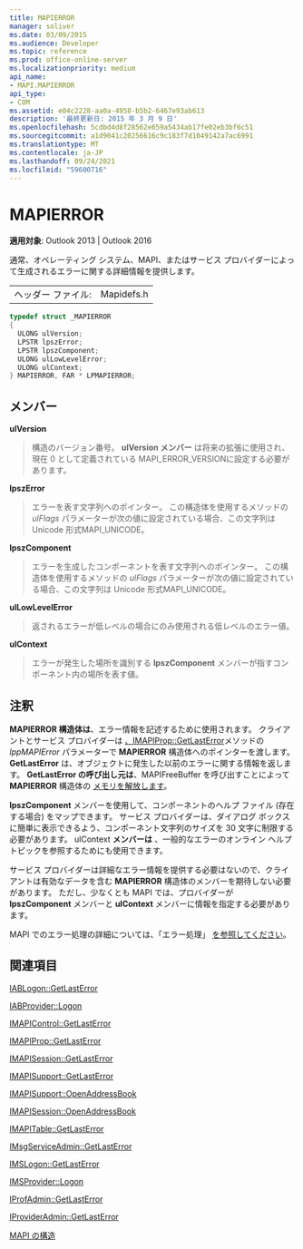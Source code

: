 ```yaml
---
title: MAPIERROR
manager: soliver
ms.date: 03/09/2015
ms.audience: Developer
ms.topic: reference
ms.prod: office-online-server
ms.localizationpriority: medium
api_name:
- MAPI.MAPIERROR
api_type:
- COM
ms.assetid: e04c2228-aa0a-4958-b5b2-6467e93ab613
description: '最終更新日: 2015 年 3 月 9 日'
ms.openlocfilehash: 5cdbd4d8f28562e659a5434ab17fe02eb3bf6c51
ms.sourcegitcommit: a1d9041c20256616c9c183f7d1049142a7ac6991
ms.translationtype: MT
ms.contentlocale: ja-JP
ms.lasthandoff: 09/24/2021
ms.locfileid: "59600716"
---
```

# <a name="mapierror"></a>MAPIERROR

  
  
**適用対象**: Outlook 2013 | Outlook 2016 
  
通常、オペレーティング システム、MAPI、またはサービス プロバイダーによって生成されるエラーに関する詳細情報を提供します。 
  
|||
|:-----|:-----|
|ヘッダー ファイル:  <br/> |Mapidefs.h  <br/> |
   
```cpp
typedef struct _MAPIERROR
{
  ULONG ulVersion;
  LPSTR lpszError;
  LPSTR lpszComponent;
  ULONG ulLowLevelError;
  ULONG ulContext;
} MAPIERROR, FAR * LPMAPIERROR;

```

## <a name="members"></a>メンバー

 **ulVersion**
  
> 構造のバージョン番号。 **ulVersion メンバー** は将来の拡張に使用され、現在 0 として定義されている MAPI_ERROR_VERSIONに設定する必要があります。 
    
 **lpszError**
  
> エラーを表す文字列へのポインター。 この構造体を使用するメソッドの  _ulFlags_ パラメーターが次の値に設定されている場合、この文字列は Unicode 形式MAPI_UNICODE。 
    
 **lpszComponent**
  
> エラーを生成したコンポーネントを表す文字列へのポインター。 この構造体を使用するメソッドの  _ulFlags_ パラメーターが次の値に設定されている場合、この文字列は Unicode 形式MAPI_UNICODE。 
    
 **ulLowLevelError**
  
> 返されるエラーが低レベルの場合にのみ使用される低レベルのエラー値。
    
 **ulContext**
  
> エラーが発生した場所を識別する **lpszComponent** メンバーが指すコンポーネント内の場所を表す値。 
    
## <a name="remarks"></a>注釈

**MAPIERROR 構造体は**、エラー情報を記述するために使用されます。 クライアントとサービス プロバイダーは [、IMAPIProp::GetLastError](imapiprop-getlasterror.md)メソッドの _lppMAPIError_ パラメーターで **MAPIERROR** 構造体へのポインターを渡します。 **GetLastError** は、オブジェクトに発生した以前のエラーに関する情報を返します。 **GetLastError の呼び出し元は**、MAPIFreeBuffer を呼び出すことによって **MAPIERROR** 構造体の [メモリを解放します](mapifreebuffer.md)。
  
**lpszComponent** メンバーを使用して、コンポーネントのヘルプ ファイル (存在する場合) をマップできます。 サービス プロバイダーは、ダイアログ ボックスに簡単に表示できるよう、コンポーネント文字列のサイズを 30 文字に制限する必要があります。 ulContext **メンバーは** 、一般的なエラーのオンライン ヘルプ トピックを参照するためにも使用できます。 
  
サービス プロバイダーは詳細なエラー情報を提供する必要はないので、クライアントは有効なデータを含む **MAPIERROR** 構造体のメンバーを期待しない必要があります。 ただし、少なくとも MAPI では、プロバイダーが **lpszComponent** メンバーと **ulContext** メンバーに情報を指定する必要があります。 
  
MAPI でのエラー処理の詳細については、「エラー処理」 [を参照してください](error-handling-in-mapi.md)。
  
## <a name="see-also"></a>関連項目



[IABLogon::GetLastError](iablogon-getlasterror.md)
  
[IABProvider::Logon](iabprovider-logon.md)
  
[IMAPIControl::GetLastError](imapicontrol-getlasterror.md)
  
[IMAPIProp::GetLastError](imapiprop-getlasterror.md)
  
[IMAPISession::GetLastError](imapisession-getlasterror.md)
  
[IMAPISupport::GetLastError](imapisupport-getlasterror.md)
  
[IMAPISupport::OpenAddressBook](imapisupport-openaddressbook.md)
  
[IMAPISession::OpenAddressBook](imapisession-openaddressbook.md)
  
[IMAPITable::GetLastError](imapitable-getlasterror.md)
  
[IMsgServiceAdmin::GetLastError](imsgserviceadmin-getlasterror.md)
  
[IMSLogon::GetLastError](imslogon-getlasterror.md)
  
[IMSProvider::Logon](imsprovider-logon.md)
  
[IProfAdmin::GetLastError](iprofadmin-getlasterror.md)
  
[IProviderAdmin::GetLastError](iprovideradmin-getlasterror.md)


[MAPI の構造](mapi-structures.md)

